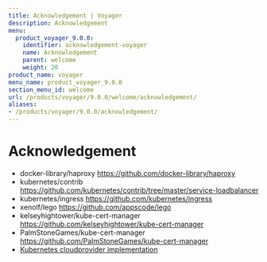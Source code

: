 ```yaml
---
title: Acknowledgement | Voyager
description: Acknowledgement
menu:
  product_voyager_9.0.0:
    identifier: acknowledgement-voyager
    name: Acknowledgement
    parent: welcome
    weight: 20
product_name: voyager
menu_name: product_voyager_9.0.0
section_menu_id: welcome
url: /products/voyager/9.0.0/welcome/acknowledgement/
aliases:
- /products/voyager/9.0.0/acknowledgement/
---
```


# Acknowledgement

 - docker-library/haproxy https://github.com/docker-library/haproxy
 - kubernetes/contrib https://github.com/kubernetes/contrib/tree/master/service-loadbalancer
 - kubernetes/ingress https://github.com/kubernetes/ingress
 - xenolf/lego https://github.com/appscode/lego
 - kelseyhightower/kube-cert-manager https://github.com/kelseyhightower/kube-cert-manager
 - PalmStoneGames/kube-cert-manager https://github.com/PalmStoneGames/kube-cert-manager
 - [Kubernetes cloudprovider implementation](https://github.com/kubernetes/kubernetes/tree/master/pkg/cloudprovider)
